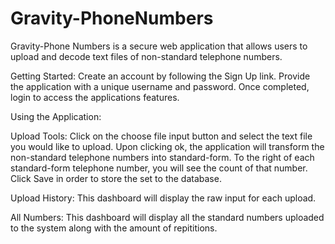 Gravity-PhoneNumbers
====================
Gravity-Phone Numbers is a secure web application that allows users to upload and decode text files of non-standard telephone numbers.

Getting Started:  Create an account by following the Sign Up link.  Provide the application with a unique username and password.  Once completed, login to access the applications features.  

Using the Application:  

Upload Tools:  Click on the choose file input button and select the text file you would like to upload.  Upon clicking ok, the application will transform the non-standard telephone numbers into standard-form.  To the right of each standard-form telephone number, you will see the count of that number.  Click Save in order to store the set to the database.

Upload History:  This dashboard will display the raw input for each upload.

All Numbers:  This dashboard will display all the standard numbers uploaded to the system along with the amount of repititions. 

